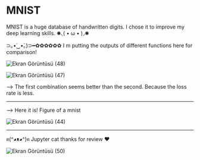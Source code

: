 # MNIST
MNIST is a huge database of handwritten digits. I chose it to improve my deep learning skills. ✺◟( • ω • )◞✺

⊃｡•́‿•̀｡)⊃━✿✿✿✿✿✿ I m putting the outputs of different functions here for comparison!




![Ekran Görüntüsü (48)](https://user-images.githubusercontent.com/61381896/199788933-b1385e20-d806-466b-af61-a44f3e16a603.png)


![Ekran Görüntüsü (47)](https://user-images.githubusercontent.com/61381896/199788943-0964ed6f-3476-4ed3-9605-b5203500b492.png)


--> The first combination seems better than the second. Because the loss rate is less.




*******************************************************************************************************************************************


--> Here it is! Figure of a mnist


![Ekran Görüntüsü (44)](https://user-images.githubusercontent.com/61381896/199790439-c04a27ba-8b5b-4124-bbda-96d3b27751f9.png)


*******************************************************************************************************************************************


ฅ(^◕ᴥ◕^)ฅ  Jupyter cat thanks for review ❤


![Ekran Görüntüsü (50)](https://user-images.githubusercontent.com/61381896/199792011-e296064d-a453-460b-9cb0-a25360bba317.png)
